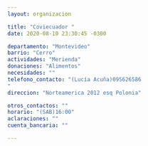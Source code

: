 ```yaml
---
layout: organizacion

title: "Coviecuador "
date: 2020-08-10 23:30:45 -0300

departamento: "Montevideo"
barrio: "Cerro"
actividades: "Merienda"
donaciones: "Alimentos"
necesidades: ""
telefono_contacto: "(Lucía Acuña)095626586
"
direccion: "Norteamerica 2012 esq Polonia"

otros_contactos: ""
horario: "(SAB)16:00"
aclaraciones: ""
cuenta_bancaria: ""

---
```

